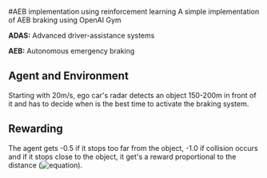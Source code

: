 #AEB implementation using reinforcement learning
A simple implementation of AEB braking using OpenAI Gym

**ADAS:** Advanced driver-assistance systems

**AEB:** Autonomous emergency braking

## Agent and Environment
Starting with 20m/s, ego car's radar detects an object 150-200m in front of it and has to decide when is the best time to activate the braking system.

## Rewarding
The agent gets -0.5 if it stops too far from the object, -1.0 if collision occurs and if it stops close to the object, it get's a reward proportional to the distance (![equation](https://latex.codecogs.com/svg.latex?e^{-x})).
